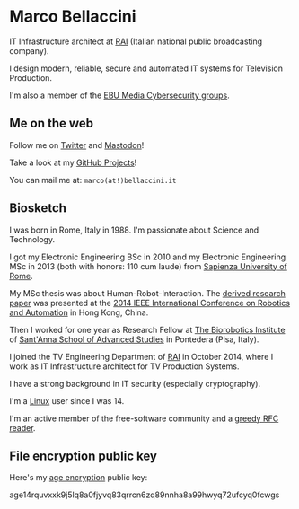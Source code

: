 # Marco Bellaccini

IT Infrastructure architect at [RAI](https://en.wikipedia.org/wiki/RAI)
(Italian national public broadcasting company).

I design modern, reliable, secure and automated IT systems for Television Production.

I'm also a member of the [EBU Media Cybersecurity groups](https://tech.ebu.ch/groups/mcs).

## Me on the web

Follow me on [Twitter](https://twitter.com/lasagnasec) and [Mastodon](https://infosec.exchange/@lasagnasec)!

Take a look at my [GitHub Projects](https://github.com/marcobellaccini)!

You can mail me at: `marco(at!)bellaccini.it`

## Biosketch
I was born in Rome, Italy in 1988.
I'm passionate about Science and Technology.

I got my Electronic Engineering BSc in 2010 and my Electronic Engineering MSc in 2013 (both with honors: 110 cum laude) from [Sapienza University of Rome](https://www.uniroma1.it).

My MSc thesis was about Human-Robot-Interaction. The [derived research paper](https://ieeexplore.ieee.org/abstract/document/6907003) was presented at the [2014 IEEE International Conference on Robotics and Automation](https://www.ieee-ras.org/component/rseventspro/event/18-icra-2014-ieee-international-conference-on-robotics-and-automation) in Hong Kong, China.

Then I worked for one year as Research Fellow at [The Biorobotics Institute](https://www.santannapisa.it/en/institute/biorobotics/biorobotics-institute) of [Sant'Anna School of Advanced Studies](https://www.santannapisa.it) in Pontedera (Pisa, Italy).

I joined the TV Engineering Department of [RAI](https://www.rai.it/) in October 2014, where I work as IT Infrastructure architect for TV Production Systems.

I have a strong background in IT security (especially cryptography).

I'm a [Linux](https://en.wikipedia.org/wiki/Linux) user since I was 14.

I'm an active member of the free-software community and a [greedy RFC reader](https://www.rfc-editor.org/errata/eid5491).

## File encryption public key
Here's my [age encryption](https://age-encryption.org/) public key:

age14rquvxxk9j5lq8a0fjyvq83qrrcn6zq89nnha8a99hwyq72ufcyq0fcwgs

